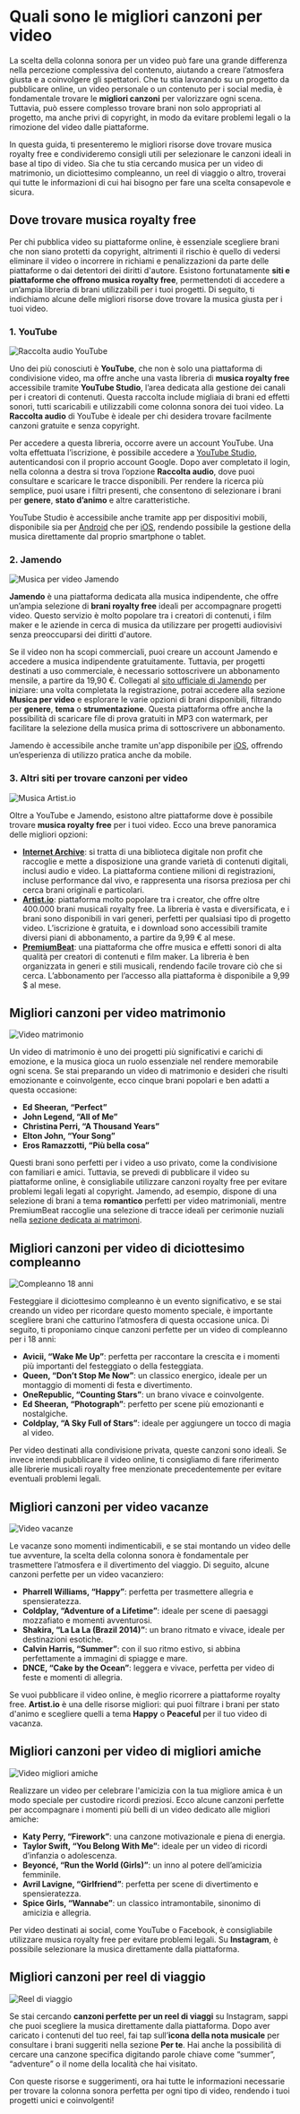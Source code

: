 # Quali sono le migliori canzoni per video

La scelta della colonna sonora per un video può fare una grande differenza nella percezione complessiva del contenuto, aiutando a creare l’atmosfera giusta e a coinvolgere gli spettatori. Che tu stia lavorando su un progetto da pubblicare online, un video personale o un contenuto per i social media, è fondamentale trovare le **migliori canzoni** per valorizzare ogni scena. Tuttavia, può essere complesso trovare brani non solo appropriati al progetto, ma anche privi di copyright, in modo da evitare problemi legali o la rimozione del video dalle piattaforme.

In questa guida, ti presenteremo le migliori risorse dove trovare musica royalty free e condivideremo consigli utili per selezionare le canzoni ideali in base al tipo di video. Sia che tu stia cercando musica per un video di matrimonio, un diciottesimo compleanno, un reel di viaggio o altro, troverai qui tutte le informazioni di cui hai bisogno per fare una scelta consapevole e sicura.

## Dove trovare musica royalty free

Per chi pubblica video su piattaforme online, è essenziale scegliere brani che non siano protetti da copyright, altrimenti il rischio è quello di vedersi eliminare il video o incorrere in richiami e penalizzazioni da parte delle piattaforme o dai detentori dei diritti d'autore. Esistono fortunatamente **siti e piattaforme che offrono musica royalty free**, permettendoti di accedere a un’ampia libreria di brani utilizzabili per i tuoi progetti. Di seguito, ti indichiamo alcune delle migliori risorse dove trovare la musica giusta per i tuoi video.

### 1. YouTube

![Raccolta audio YouTube](/guide-img/output/dcbcecdf.jpg)

Uno dei più conosciuti è **YouTube**, che non è solo una piattaforma di condivisione video, ma offre anche una vasta libreria di **musica royalty free** accessibile tramite **YouTube Studio**, l’area dedicata alla gestione dei canali per i creatori di contenuti. Questa raccolta include migliaia di brani ed effetti sonori, tutti scaricabili e utilizzabili come colonna sonora dei tuoi video. La **Raccolta audio** di YouTube è ideale per chi desidera trovare facilmente canzoni gratuite e senza copyright.

Per accedere a questa libreria, occorre avere un account YouTube. Una volta effettuata l’iscrizione, è possibile accedere a [YouTube Studio](https://studio.youtube.com/), autenticandosi con il proprio account Google. Dopo aver completato il login, nella colonna a destra si trova l’opzione **Raccolta audio**, dove puoi consultare e scaricare le tracce disponibili. Per rendere la ricerca più semplice, puoi usare i filtri presenti, che consentono di selezionare i brani per **genere**, **stato d’animo** e altre caratteristiche.

YouTube Studio è accessibile anche tramite app per dispositivi mobili, disponibile sia per [Android](https://play.google.com/store/apps/details?id=com.google.android.apps.youtube.creator) che per [iOS](https://apps.apple.com/it/app/youtube-studio/id888530356), rendendo possibile la gestione della musica direttamente dal proprio smartphone o tablet.

### 2. Jamendo

![Musica per video Jamendo](/guide-img/output/ca9dd1e5.jpg)

**Jamendo** è una piattaforma dedicata alla musica indipendente, che offre un’ampia selezione di **brani royalty free** ideali per accompagnare progetti video. Questo servizio è molto popolare tra i creatori di contenuti, i film maker e le aziende in cerca di musica da utilizzare per progetti audiovisivi senza preoccuparsi dei diritti d'autore.

Se il video non ha scopi commerciali, puoi creare un account Jamendo e accedere a musica indipendente gratuitamente. Tuttavia, per progetti destinati a uso commerciale, è necessario sottoscrivere un abbonamento mensile, a partire da 19,90 €. Collegati al [sito ufficiale di Jamendo](https://www.jamendo.com) per iniziare: una volta completata la registrazione, potrai accedere alla sezione **Musica per video** e esplorare le varie opzioni di brani disponibili, filtrando per **genere**, **tema** o **strumentazione**. Questa piattaforma offre anche la possibilità di scaricare file di prova gratuiti in MP3 con watermark, per facilitare la selezione della musica prima di sottoscrivere un abbonamento.

Jamendo è accessibile anche tramite un'app disponibile per [iOS](https://apps.apple.com/it/app/jamendo/id319042726), offrendo un’esperienza di utilizzo pratica anche da mobile.

### 3. Altri siti per trovare canzoni per video

![Musica Artist.io](/guide-img/output/a915c865.jpg)

Oltre a YouTube e Jamendo, esistono altre piattaforme dove è possibile trovare **musica royalty free** per i tuoi video. Ecco una breve panoramica delle migliori opzioni:

- **[Internet Archive](https://archive.org)**: si tratta di una biblioteca digitale non profit che raccoglie e mette a disposizione una grande varietà di contenuti digitali, inclusi audio e video. La piattaforma contiene milioni di registrazioni, incluse performance dal vivo, e rappresenta una risorsa preziosa per chi cerca brani originali e particolari.
- **[Artist.io](https://artlist.io/)**: piattaforma molto popolare tra i creator, che offre oltre 400.000 brani musicali royalty free. La libreria è vasta e diversificata, e i brani sono disponibili in vari generi, perfetti per qualsiasi tipo di progetto video. L’iscrizione è gratuita, e i download sono accessibili tramite diversi piani di abbonamento, a partire da 9,99 € al mese.
- **[PremiumBeat](https://www.premiumbeat.com/it/)**: una piattaforma che offre musica e effetti sonori di alta qualità per creatori di contenuti e film maker. La libreria è ben organizzata in generi e stili musicali, rendendo facile trovare ciò che si cerca. L’abbonamento per l’accesso alla piattaforma è disponibile a 9,99 $ al mese.

## Migliori canzoni per video matrimonio

![Video matrimonio](/guide-img/output/f5693a35.jpg)

Un video di matrimonio è uno dei progetti più significativi e carichi di emozione, e la musica gioca un ruolo essenziale nel rendere memorabile ogni scena. Se stai preparando un video di matrimonio e desideri che risulti emozionante e coinvolgente, ecco cinque brani popolari e ben adatti a questa occasione:

- **Ed Sheeran, “Perfect”**
- **John Legend, “All of Me”**
- **Christina Perri, “A Thousand Years”**
- **Elton John, “Your Song”**
- **Eros Ramazzotti, “Più bella cosa”**

Questi brani sono perfetti per i video a uso privato, come la condivisione con familiari e amici. Tuttavia, se prevedi di pubblicare il video su piattaforme online, è consigliabile utilizzare canzoni royalty free per evitare problemi legali legati al copyright. Jamendo, ad esempio, dispone di una selezione di brani a tema **romantico** perfetti per video matrimoniali, mentre PremiumBeat raccoglie una selezione di tracce ideali per cerimonie nuziali nella [sezione dedicata ai matrimoni](https://www.premiumbeat.com/it/royalty-free/music-for-wedding-videos).

## Migliori canzoni per video di diciottesimo compleanno

![Compleanno 18 anni](/guide-img/output/f6ffe250.jpg)

Festeggiare il diciottesimo compleanno è un evento significativo, e se stai creando un video per ricordare questo momento speciale, è importante scegliere brani che catturino l’atmosfera di questa occasione unica. Di seguito, ti proponiamo cinque canzoni perfette per un video di compleanno per i 18 anni:

- **Avicii, “Wake Me Up”**: perfetta per raccontare la crescita e i momenti più importanti del festeggiato o della festeggiata.
- **Queen, “Don’t Stop Me Now”**: un classico energico, ideale per un montaggio di momenti di festa e divertimento.
- **OneRepublic, “Counting Stars”**: un brano vivace e coinvolgente.
- **Ed Sheeran, “Photograph”**: perfetto per scene più emozionanti e nostalgiche.
- **Coldplay, “A Sky Full of Stars”**: ideale per aggiungere un tocco di magia al video.

Per video destinati alla condivisione privata, queste canzoni sono ideali. Se invece intendi pubblicare il video online, ti consigliamo di fare riferimento alle librerie musicali royalty free menzionate precedentemente per evitare eventuali problemi legali.

## Migliori canzoni per video vacanze

![Video vacanze](/guide-img/output/b427866.jpg)

Le vacanze sono momenti indimenticabili, e se stai montando un video delle tue avventure, la scelta della colonna sonora è fondamentale per trasmettere l’atmosfera e il divertimento del viaggio. Di seguito, alcune canzoni perfette per un video vacanziero:

- **Pharrell Williams, “Happy”**: perfetta per trasmettere allegria e spensieratezza.
- **Coldplay, “Adventure of a Lifetime”**: ideale per scene di paesaggi mozzafiato e momenti avventurosi.
- **Shakira, “La La La (Brazil 2014)”**: un brano ritmato e vivace, ideale per destinazioni esotiche.
- **Calvin Harris, “Summer”**: con il suo ritmo estivo, si abbina perfettamente a immagini di spiagge e mare.
- **DNCE, “Cake by the Ocean”**: leggera e vivace, perfetta per video di feste e momenti di allegria.

Se vuoi pubblicare il video online, è meglio ricorrere a piattaforme royalty free. **Artist.io** è una delle risorse migliori: qui puoi filtrare i brani per stato d'animo e scegliere quelli a tema **Happy** o **Peaceful** per il tuo video di vacanza.

## Migliori canzoni per video di migliori amiche

![Video migliori amiche](/guide-img/output/db714574.jpg)

Realizzare un video per celebrare l'amicizia con la tua migliore amica è un modo speciale per custodire ricordi preziosi. Ecco alcune canzoni perfette per accompagnare i momenti più belli di un video dedicato alle migliori amiche:

- **Katy Perry, “Firework”**: una canzone motivazionale e piena di energia.
- **Taylor Swift, “You Belong With Me”**: ideale per un video di ricordi d’infanzia o adolescenza.
- **Beyoncé, “Run the World (Girls)”**: un inno al potere dell’amicizia femminile.
- **Avril Lavigne, “Girlfriend”**: perfetta per scene di divertimento e spensieratezza.
- **Spice Girls, “Wannabe”**: un classico intramontabile, sinonimo di amicizia e allegria.

Per video destinati ai social, come YouTube o Facebook, è consigliabile utilizzare musica royalty free per evitare problemi legali. Su **Instagram**, è possibile selezionare la musica direttamente dalla piattaforma.

## Migliori canzoni per reel di viaggio

![Reel di viaggio](/guide-img/output/cbb87ef4.jpg)

Se stai cercando **canzoni perfette per un reel di viaggi** su Instagram, sappi che puoi scegliere la musica direttamente dalla piattaforma. Dopo aver caricato i contenuti del tuo reel, fai tap sull’**icona della nota musicale** per consultare i brani suggeriti nella sezione **Per te**. Hai anche la possibilità di cercare una canzone specifica digitando parole chiave come “summer”, “adventure” o il nome della località che hai visitato.

Con queste risorse e suggerimenti, ora hai tutte le informazioni necessarie per trovare la colonna sonora perfetta per ogni tipo di video, rendendo i tuoi progetti unici e coinvolgenti!
